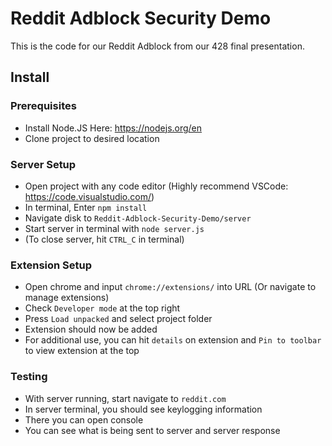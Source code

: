 # Reddit Adblock Security Demo
This is the code for our Reddit Adblock from our 428 final presentation.

## Install
### Prerequisites
- Install Node.JS Here: https://nodejs.org/en
- Clone project to desired location
### Server Setup
- Open project with any code editor (Highly recommend VSCode: https://code.visualstudio.com/)
- In terminal, Enter `npm install`
- Navigate disk to `Reddit-Adblock-Security-Demo/server`
- Start server in terminal with `node server.js`
- (To close server, hit `CTRL_C` in terminal)
### Extension Setup
- Open chrome and input `chrome://extensions/` into URL (Or navigate to manage extensions)
- Check `Developer mode` at the top right
- Press `Load unpacked` and select project folder
- Extension should now be added
- For additional use, you can hit `details` on extension and `Pin to toolbar` to view extension at the top
### Testing
- With server running, start navigate to `reddit.com`
- In server terminal, you should see keylogging information
- There you can open console
- You can see what is being sent to server and server response
